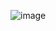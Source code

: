 ![image](https://user-images.githubusercontent.com/31981663/203473877-31d27ab3-7633-4fa5-80ac-4273777d9b41.png)
